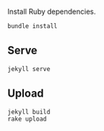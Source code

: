 Install Ruby dependencies.

```
bundle install
```

## Serve

```
jekyll serve
```

## Upload

```
jekyll build
rake upload
```

